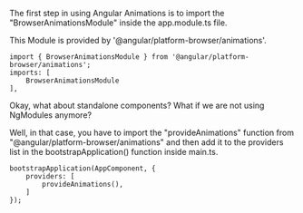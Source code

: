 The first step in using Angular Animations is to import the "BrowserAnimationsModule" inside the app.module.ts file.

This Module is provided by '@angular/platform-browser/animations'.


    import { BrowserAnimationsModule } from '@angular/platform-browser/animations';
    imports: [
        BrowserAnimationsModule
    ],

Okay, what about standalone components? What if we are not using NgModules anymore?

Well, in that case, you have to import the "provideAnimations" function from "@angular/platform-browser/animations" and then add it to the providers list in the bootstrapApplication() function inside main.ts.


    bootstrapApplication(AppComponent, {
        providers: [
            provideAnimations(),
        ]
    });
